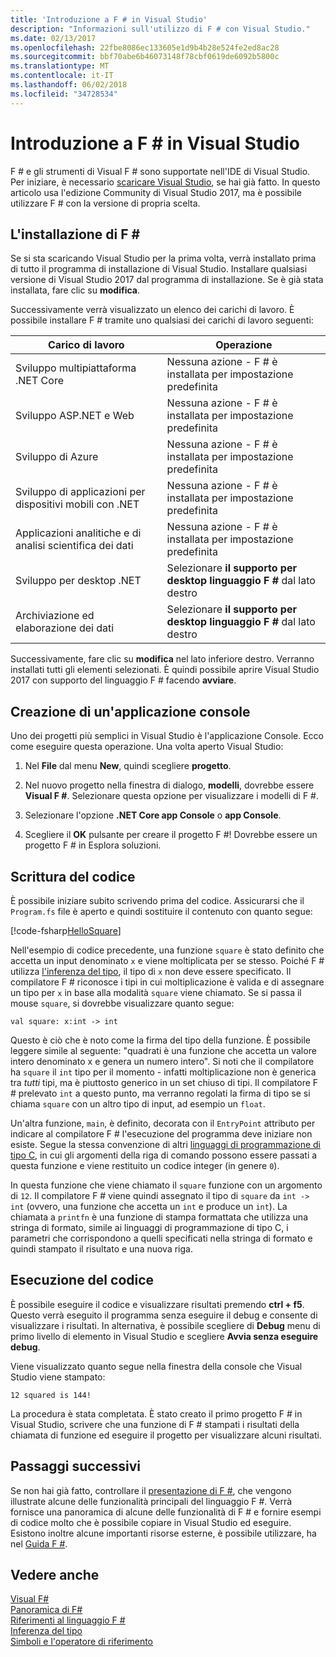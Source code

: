 ```yaml
---
title: 'Introduzione a F # in Visual Studio'
description: "Informazioni sull'utilizzo di F # con Visual Studio."
ms.date: 02/13/2017
ms.openlocfilehash: 22fbe8086ec133605e1d9b4b28e524fe2ed8ac28
ms.sourcegitcommit: bbf70abe6b46073148f78cbf0619de6092b5800c
ms.translationtype: MT
ms.contentlocale: it-IT
ms.lasthandoff: 06/02/2018
ms.locfileid: "34728534"
---
```

# <a name="get-started-with-f-in-visual-studio"></a>Introduzione a F # in Visual Studio

F # e gli strumenti di Visual F # sono supportate nell'IDE di Visual Studio.  Per iniziare, è necessario [scaricare Visual Studio](https://aka.ms/vsdownload?utm_source=mscom&utm_campaign=msdocs), se hai già fatto.  In questo articolo usa l'edizione Community di Visual Studio 2017, ma è possibile utilizzare F # con la versione di propria scelta.

## <a name="installing-f"></a>L'installazione di F # #

Se si sta scaricando Visual Studio per la prima volta, verrà installato prima di tutto il programma di installazione di Visual Studio.  Installare qualsiasi versione di Visual Studio 2017 dal programma di installazione. Se è già stata installata, fare clic su **modifica**.

Successivamente verrà visualizzato un elenco dei carichi di lavoro. È possibile installare F # tramite uno qualsiasi dei carichi di lavoro seguenti:

|Carico di lavoro|Operazione|
|--------|------|
| Sviluppo multipiattaforma .NET Core | Nessuna azione - F # è installata per impostazione predefinita |
| Sviluppo ASP.NET e Web | Nessuna azione - F # è installata per impostazione predefinita |
| Sviluppo di Azure | Nessuna azione - F # è installata per impostazione predefinita |
| Sviluppo di applicazioni per dispositivi mobili con .NET | Nessuna azione - F # è installata per impostazione predefinita |
| Applicazioni analitiche e di analisi scientifica dei dati | Nessuna azione - F # è installata per impostazione predefinita |
| Sviluppo per desktop .NET | Selezionare **il supporto per desktop linguaggio F #** dal lato destro |
| Archiviazione ed elaborazione dei dati | Selezionare **il supporto per desktop linguaggio F #** dal lato destro |

Successivamente, fare clic su **modifica** nel lato inferiore destro.  Verranno installati tutti gli elementi selezionati.  È quindi possibile aprire Visual Studio 2017 con supporto del linguaggio F # facendo **avviare**.

## <a name="creating-a-console-application"></a>Creazione di un'applicazione console

Uno dei progetti più semplici in Visual Studio è l'applicazione Console.  Ecco come eseguire questa operazione.  Una volta aperto Visual Studio:

1. Nel **File** dal menu **New**, quindi scegliere **progetto**.

2.  Nel nuovo progetto nella finestra di dialogo, **modelli**, dovrebbe essere **Visual F #**.  Selezionare questa opzione per visualizzare i modelli di F #.

3. Selezionare l'opzione **.NET Core app Console** o **app Console**.

3. Scegliere il **OK** pulsante per creare il progetto F #!  Dovrebbe essere un progetto F # in Esplora soluzioni.

## <a name="writing-your-code"></a>Scrittura del codice

È possibile iniziare subito scrivendo prima del codice.  Assicurarsi che il `Program.fs` file è aperto e quindi sostituire il contenuto con quanto segue:

[!code-fsharp[HelloSquare](../../../samples/snippets/fsharp/getting-started/hello-square.fs)]

Nell'esempio di codice precedente, una funzione `square` è stato definito che accetta un input denominato `x` e viene moltiplicata per se stesso.  Poiché F # utilizza [l'inferenza del tipo](../language-reference/type-inference.md), il tipo di `x` non deve essere specificato.  Il compilatore F # riconosce i tipi in cui moltiplicazione è valida e di assegnare un tipo per `x` in base alla modalità `square` viene chiamato.  Se si passa il mouse `square`, si dovrebbe visualizzare quanto segue:

```
val square: x:int -> int
```

Questo è ciò che è noto come la firma del tipo della funzione.  È possibile leggere simile al seguente: "quadrati è una funzione che accetta un valore intero denominato x e genera un numero intero".  Si noti che il compilatore ha `square` il `int` tipo per il momento - infatti moltiplicazione non è generica tra *tutti* tipi, ma è piuttosto generico in un set chiuso di tipi.  Il compilatore F # prelevato `int` a questo punto, ma verranno regolati la firma di tipo se si chiama `square` con un altro tipo di input, ad esempio un `float`.

Un'altra funzione, `main`, è definito, decorata con il `EntryPoint` attributo per indicare al compilatore F # l'esecuzione del programma deve iniziare non esiste.  Segue la stessa convenzione di altri [linguaggi di programmazione di tipo C](https://en.wikipedia.org/wiki/Entry_point#C_and_C.2B.2B), in cui gli argomenti della riga di comando possono essere passati a questa funzione e viene restituito un codice integer (in genere `0`).

In questa funzione che viene chiamato il `square` funzione con un argomento di `12`.  Il compilatore F # viene quindi assegnato il tipo di `square` da `int -> int` (ovvero, una funzione che accetta un `int` e produce un `int`).  La chiamata a `printfn` è una funzione di stampa formattata che utilizza una stringa di formato, simile ai linguaggi di programmazione di tipo C, i parametri che corrispondono a quelli specificati nella stringa di formato e quindi stampato il risultato e una nuova riga.

## <a name="running-your-code"></a>Esecuzione del codice

È possibile eseguire il codice e visualizzare risultati premendo **ctrl + f5**.  Questo verrà eseguito il programma senza eseguire il debug e consente di visualizzare i risultati.  In alternativa, è possibile scegliere di **Debug** menu di primo livello di elemento in Visual Studio e scegliere **Avvia senza eseguire debug**.

Viene visualizzato quanto segue nella finestra della console che Visual Studio viene stampato:

```
12 squared is 144!
```

La procedura è stata completata.  È stato creato il primo progetto F # in Visual Studio, scrivere che una funzione di F # stampati i risultati della chiamata di funzione ed eseguire il progetto per visualizzare alcuni risultati.

## <a name="next-steps"></a>Passaggi successivi

Se non hai già fatto, controllare il [presentazione di F #](../tour.md), che vengono illustrate alcune delle funzionalità principali del linguaggio F #.  Verrà fornisce una panoramica di alcune delle funzionalità di F # e fornire esempi di codice molto che è possibile copiare in Visual Studio ed eseguire.  Esistono inoltre alcune importanti risorse esterne, è possibile utilizzare, ha nel [Guida F #](../index.md).

## <a name="see-also"></a>Vedere anche
 [Visual F#](index.md)  
 [Panoramica di F#](../tour.md)  
 [Riferimenti al linguaggio F #](../language-reference/index.md)  
 [Inferenza del tipo](../language-reference/type-inference.md)  
 [Simboli e l'operatore di riferimento](../language-reference/symbol-and-operator-reference/index.md)  
